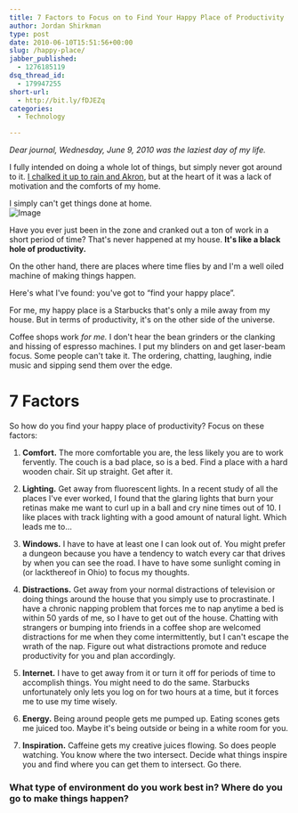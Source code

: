 ```yaml
---
title: 7 Factors to Focus on to Find Your Happy Place of Productivity
author: Jordan Shirkman
type: post
date: 2010-06-10T15:51:56+00:00
slug: /happy-place/
jabber_published:
  - 1276185119
dsq_thread_id:
  - 179947255
short-url:
  - http://bit.ly/fDJEZq
categories:
  - Technology

---
```

_Dear journal, Wednesday, June 9, 2010 was the laziest day of my life._

I fully intended on doing a whole lot of things, but simply never got around to it. [I chalked it up to rain and Akron](http://twitter.com/jshirk/status/15802096283), but at the heart of it was a lack of motivation and the comforts of my home.

I simply can't get things done at home.  
![Image](http://farm2.static.flickr.com/1015/1118694763_88a9d50b4e.jpg) 

Have you ever just been in the zone and cranked out a ton of work in a short period of time? That's never happened at my house. **It's like a black hole of productivity.**

On the other hand, there are places where time flies by and I'm a well oiled machine of making things happen.

Here's what I've found: you've got to &#8220;find your happy place&#8221;.

For me, my happy place is a Starbucks that's only a mile away from my house. But in terms of productivity, it's on the other side of the universe.

Coffee shops work _for me._ I don't hear the bean grinders or the clanking and hissing of espresso machines. I put my blinders on and get laser-beam focus. Some people can't take it. The ordering, chatting, laughing, indie music and sipping send them over the edge.

# 7 Factors

So how do you find your happy place of productivity? Focus on these factors:

1. **Comfort.** The more comfortable you are, the less likely you are to work fervently. The couch is a bad place, so is a bed. Find a place with a hard wooden chair. Sit up straight. Get after it.

2. **Lighting.** Get away from fluorescent lights. In a recent study of all the places I've ever worked, I found that the glaring lights that burn your retinas make me want to curl up in a ball and cry nine times out of 10. I like places with track lighting with a good amount of natural light. Which leads me to…

3. **Windows.** I have to have at least one I can look out of. You might prefer a dungeon because you have a tendency to watch every car that drives by when you can see the road. I have to have some sunlight coming in (or lackthereof in Ohio) to focus my thoughts.

4. **Distractions.** Get away from your normal distractions of television or doing things around the house that you simply use to procrastinate. I have a chronic napping problem that forces me to nap anytime a bed is within 50 yards of me, so I have to get out of the house. Chatting with strangers or bumping into friends in a coffee shop are welcomed distractions for me when they come intermittently, but I can't escape the wrath of the nap. Figure out what distractions promote and reduce productivity for you and plan accordingly.

5. **Internet.** I have to get away from it or turn it off for periods of time to accomplish things. You might need to do the same. Starbucks unfortunately only lets you log on for two hours at a time, but it forces me to use my time wisely.

6. **Energy.** Being around people gets me pumped up. Eating scones gets me juiced too. Maybe it's being outside or being in a white room for you.

7. **Inspiration.** Caffeine gets my creative juices flowing. So does people watching. You know where the two intersect. Decide what things inspire you and find where you can get them to intersect. Go there.

### What type of environment do you work best in? Where do you go to make things happen?
